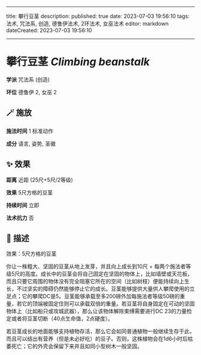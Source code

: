 
---
title: 攀行豆茎
description: 
published: true
date: 2023-07-03 19:56:10
tags: 法术, 咒法系, 创造, 德鲁伊法术, 2环法术, 女巫法术
editor: markdown
dateCreated: 2023-07-03 19:56:10

---

# **攀行豆茎** *Climbing beanstalk*

**学派** 咒法系 (创造) 

**环位** 德鲁伊 2, 女巫 2

## 🪄 施放

**施法时间** 1 标准动作

**成分** 语言, 姿势, 圣徽

## ✨ 效果  

**距离** 近距 (25尺+5尺/2等级) 

**效果** 5尺方格的豆茎 

**持续时间** 立即 

**法术抗力** 否

## 📖 描述

效果：5尺方格的豆茎

你让一株粗大、坚固的豆茎从地上发芽，并且向上成长到10尺 + 每两个施法者等级5尺的高度。成长中的豆茎会将自己固定在坚固的物体上，比如墙壁或天花板，而且只要它周围的物体没有完全阻塞它所在的空间（比如树枝）便能持续向上生长，不过坚实的障碍仍然能够停止它的成长。豆茎能够提供大量供人攀爬使用的立足点；它的攀爬DC是5。豆茎能够承载至多200磅外加每施法者等级50磅的重量，若它的顶端被固定住则可以承载双倍的重量。若豆茎将自身固定在可动的坚固物体上（比如船只或攻城武器），那么让该物体解除束缚需要进行DC 23的力量检定或者将豆茎切断（40点生命值，2点硬度）。

若豆茎成长的地面能够支持植物存活，那么它会如同普通植物一般继续生存于此，而且可以结出有营养（但是未必好吃）的豆子。否则，这株植物会在1d6小时后枯萎死亡；它的外壳会保留下来并且如同小型树木一般坚固。
    